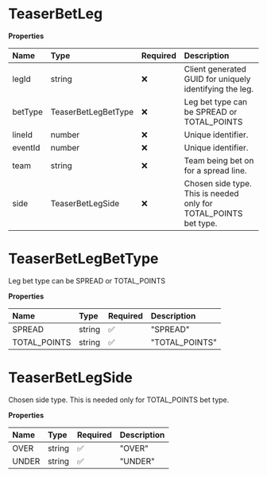 # TeaserBetLeg

**Properties**

| Name    | Type                | Required | Description                                                      |
| :------ | :------------------ | :------- | :--------------------------------------------------------------- |
| legId   | string              | ❌       | Client generated GUID for uniquely identifying the leg.          |
| betType | TeaserBetLegBetType | ❌       | Leg bet type can be SPREAD or TOTAL_POINTS                       |
| lineId  | number              | ❌       | Unique identifier.                                               |
| eventId | number              | ❌       | Unique identifier.                                               |
| team    | string              | ❌       | Team being bet on for a spread line.                             |
| side    | TeaserBetLegSide    | ❌       | Chosen side type. This is needed only for TOTAL_POINTS bet type. |

# TeaserBetLegBetType

Leg bet type can be SPREAD or TOTAL_POINTS

**Properties**

| Name         | Type   | Required | Description    |
| :----------- | :----- | :------- | :------------- |
| SPREAD       | string | ✅       | "SPREAD"       |
| TOTAL_POINTS | string | ✅       | "TOTAL_POINTS" |

# TeaserBetLegSide

Chosen side type. This is needed only for TOTAL_POINTS bet type.

**Properties**

| Name  | Type   | Required | Description |
| :---- | :----- | :------- | :---------- |
| OVER  | string | ✅       | "OVER"      |
| UNDER | string | ✅       | "UNDER"     |
